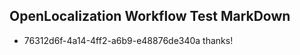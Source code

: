 ## OpenLocalization Workflow Test MarkDown

* 76312d6f-4a14-4ff2-a6b9-e48876de340a 
thanks!



<!--HONumber=Jan16_HO3-->
